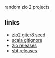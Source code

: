 random zio 2 projects

## links

- [zio2 giter8 seed](https://github.com/zio/zio-project-seed.g8)
- [scala gitignore](https://alvinalexander.com/source-code/scala/sample-gitignore-file-scala-sbt-intellij-eclipse/)
- [zio releases](https://github.com/zio/zio/releases)
- [sbt releases](https://github.com/sbt/sbt/releases)
